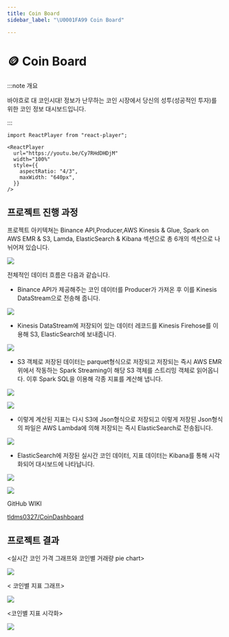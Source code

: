 ```yaml
---
title: Coin Board
sidebar_label: "\U0001FA99 Coin Board"

---
```

# 🪙 Coin Board

:::note 개요

바야흐로 대 코인시대! 정보가 난무하는 코인 시장에서 당신의 성투(성공적인 투자)를 위한 코인 정보 대시보드입니다.

:::

```mdx-code-block
import ReactPlayer from "react-player";

<ReactPlayer
  url="https://youtu.be/Cy7RHdDHDjM"
  width="100%"
  style={{
    aspectRatio: "4/3",
    maxWidth: "640px",
  }}
/>
```

## 프로젝트 진행 과정

프로젝트 아키텍쳐는 Binance API,Producer,AWS Kinesis & Glue, Spark on AWS EMR & S3, Lamda, ElasticSearch & Kibana 섹션으로 총 6개의 섹션으로 나뉘어져 있습니다.

![](https://res.cloudinary.com/dr6b9c9ko/image/upload/v1666966226/conference/2021-1/Coin%20Board/coin_1_qqxze0.png)

전체적인 데이터 흐름은 다음과 같습니다.

* Binance API가 제공해주는 코인 데이터를 Producer가 가져온 후 이를 Kinesis DataStream으로 전송해 줍니다.

![](https://res.cloudinary.com/dr6b9c9ko/image/upload/v1666966226/conference/2021-1/Coin%20Board/coin_2_g06irs.png)

* Kinesis DataStream에 저장되어 있는 데이터 레코드를 Kinesis Firehose를 이용해 S3, ElasticSearch에 보내줍니다.

![](https://res.cloudinary.com/dr6b9c9ko/image/upload/v1666966226/conference/2021-1/Coin%20Board/coin_3_it49k2.png)

* S3 객체로 저장된 데이터는 parquet형식으로 저장되고 저장되는 즉시 AWS EMR위에서 작동하는 Spark Streaming이 해당 S3 객체를 스트리밍 객체로 읽어옵니다. 이후 Spark SQL을 이용해 각종 지표를 계산해 냅니다.

![](https://res.cloudinary.com/dr6b9c9ko/image/upload/v1666966226/conference/2021-1/Coin%20Board/coin_4_zapvil.png)

![](https://res.cloudinary.com/dr6b9c9ko/image/upload/v1666966225/conference/2021-1/Coin%20Board/coin_5_jqsz1j.png)

* 이렇게 계산된 지표는 다시 S3에 Json형식으로 저장되고 이렇게 저장된 Json형식의 파일은 AWS Lambda에 의해 저장되는 즉시 ElasticSearch로 전송됩니다.

![](https://res.cloudinary.com/dr6b9c9ko/image/upload/v1666966225/conference/2021-1/Coin%20Board/coin_6_v5ycwi.png)

* ElasticSearch에 저장된 실시간 코인 데이터, 지표 데이터는 Kibana를 통해 시각화되어 대시보드에 나타납니다.

![](https://res.cloudinary.com/dr6b9c9ko/image/upload/v1666966226/conference/2021-1/Coin%20Board/coin_7_ciyxc8.png)

![](https://res.cloudinary.com/dr6b9c9ko/image/upload/v1666966225/conference/2021-1/Coin%20Board/coin_8_snigkl.png)

GitHub WIKI

[tldms0327/CoinDashboard](https://github.com/tldms0327/CoinDashboard/wiki#3)

## 프로젝트 결과

<실시간 코인 가격 그래프와 코인별 거래량 pie chart>

![](https://res.cloudinary.com/dr6b9c9ko/image/upload/v1666966225/conference/2021-1/Coin%20Board/coin_9_ygsref.png)

< 코인별 지표 그래프>

![](https://res.cloudinary.com/dr6b9c9ko/image/upload/v1666966225/conference/2021-1/Coin%20Board/coin_10_fwtfts.png)

<코인별 지표 시각화>

![](https://res.cloudinary.com/dr6b9c9ko/image/upload/v1666966225/conference/2021-1/Coin%20Board/coin_11_qripng.png)